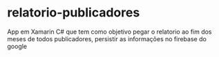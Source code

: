 # relatorio-publicadores
App em Xamarin C# que tem como objetivo pegar o relatorio ao fim dos meses de todos publicadores, persistir as informações no firebase do google 
